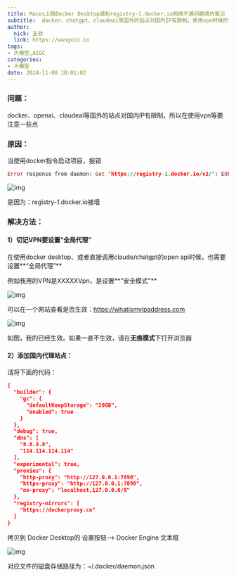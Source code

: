 ```yaml
---
title: Macos上跑Docker Desktop遇到registry-1.docker.io网络不通问题填坑笔记
subtitle:  docker、chatgpt、claudeai等国外的站点对国内IP有限制，使用vpn时候的注意点
author: 
  nick: 王欣
  link: https://wangxin.io
tags: 
- 大模型,AIGC  
categories: 
- 大模型
date: 2024-11-08 10:01:02
---
```


### 问题：

docker、openai、claudeai等国外的站点对国内IP有限制，所以在使用vpn等要注意一些点

### 原因：

当使用docker指令启动项目，报错

```Prolog
Error response from daemon: Get "https://registry-1.docker.io/v2/": EOF(base) wx@wxs-MacBook-Pro docker 
```

![img](/images/docker_error.jpeg)

是因为：registry-1.docker.io被墙

### 解决方法：

#### 1）切记VPN要设置“全局代理”

在使用docker desktop、或者直接调用claude/chatgpt的open api时候，也需要设置**“全局代理”**

例如我用的VPN是XXXXXVpn，是设置**"安全模式"**

![img](/images/vpn_config.png)

可以在一个网站查看是否生效：https://whatismyipaddress.com

![img](/images/proxy_success.png)

如图，我的已经生效。如果一直不生效，请在**无痕模式**下打开浏览器

#### 2）添加国内代理站点：

请将下面的代码：

```CMake
{
  "builder": {
    "gc": {
      "defaultKeepStorage": "20GB",
      "enabled": true
    }
  },
  "debug": true,
  "dns": [
    "8.8.8.8",
    "114.114.114.114"
  ],
  "experimental": true,
  "proxies": {
    "http-proxy": "http://127.0.0.1:7890",
    "https-proxy": "http://127.0.0.1:7890",
    "no-proxy": "localhost,127.0.0.0/8"
  },
  "registry-mirrors": [
    "https://dockerproxy.cn"
  ]
}
```

拷贝到  Docker Desktop的  设置按钮--> Docker Engine 文本框

![img](/images/docker_daemon.png)

对应文件的磁盘存储路径为：~/.docker/daemon.json

